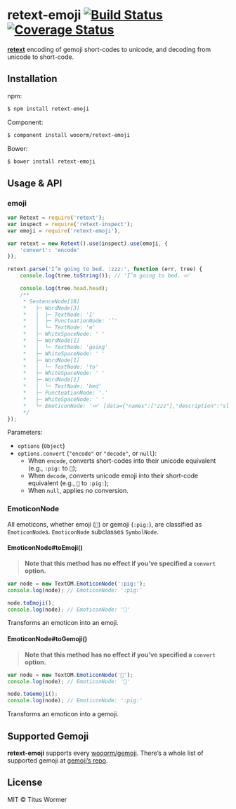 # retext-emoji [![Build Status](https://img.shields.io/travis/wooorm/retext-emoji.svg?style=flat)](https://travis-ci.org/wooorm/retext-emoji) [![Coverage Status](https://img.shields.io/coveralls/wooorm/retext-emoji.svg?style=flat)](https://coveralls.io/r/wooorm/retext-emoji?branch=master)

**[retext](https://github.com/wooorm/retext "Retext")** encoding of gemoji short-codes to unicode, and decoding from unicode to short-code.

## Installation

npm:
```sh
$ npm install retext-emoji
```

Component:
```sh
$ component install wooorm/retext-emoji
```

Bower:
```sh
$ bower install retext-emoji
```

## Usage & API

### emoji

```js
var Retext = require('retext');
var inspect = require('retext-inspect');
var emoji = require('retext-emoji'),

var retext = new Retext().use(inspect).use(emoji, {
    'convert': 'encode'
});

retext.parse('I’m going to bed. :zzz:', function (err, tree) {
    console.log(tree.toString()); // 'I’m going to bed. 💤'

    console.log(tree.head.head);
    /**
     * SentenceNode[10]
     *   ├─ WordNode[3]
     *   │  ├─ TextNode: 'I'
     *   │  ├─ PunctuationNode: '’'
     *   │  └─ TextNode: 'm'
     *   ├─ WhiteSpaceNode: ' '
     *   ├─ WordNode[1]
     *   │  └─ TextNode: 'going'
     *   ├─ WhiteSpaceNode: ' '
     *   ├─ WordNode[1]
     *   │  └─ TextNode: 'to'
     *   ├─ WhiteSpaceNode: ' '
     *   ├─ WordNode[1]
     *   │  └─ TextNode: 'bed'
     *   ├─ PunctuationNode: '.'
     *   ├─ WhiteSpaceNode: ' '
     *   └─ EmoticonNode: '💤' [data={"names":["zzz"],"description":"sleeping symbol","tags":["sleeping"]}]
     */
});
```

Parameters:

- `options` (`Object`)
- `options.convert` (`"encode"` or `"decode"`, or `null`):
  - When `encode`, converts short-codes into their unicode equivalent (e.g., `:pig:` to `🐷`);
  - When `decode`, converts unicode emoji into their short-code equivalent (e.g., `🐷` to `:pig:`);
  - When `null`, applies no conversion.

### EmoticonNode

All emoticons, whether emoji (`🐷`) or gemoji (`:pig:`), are classified as `EmoticonNode`s. `EmoticonNode` subclasses `SymbolNode`.

#### EmoticonNode#toEmoji()

> **Note that this method has no effect if you’ve specified a `convert` option.**

```js
var node = new TextOM.EmoticonNode(':pig:');
console.log(node); // EmoticonNode: ':pig:'

node.toEmoji();
console.log(node); // EmoticonNode: '🐷'
```

Transforms an emoticon into an emoji.

#### EmoticonNode#toGemoji()

> **Note that this method has no effect if you’ve specified a `convert` option.**

```js
var node = new TextOM.EmoticonNode('🐷');
console.log(node); // EmoticonNode: '🐷'

node.toGemoji();
console.log(node); // EmoticonNode: ':pig:'
```

Transforms an emoticon into a gemoji.

## Supported Gemoji

**retext-emoji** supports every  [wooorm/gemoji](https://github.com/wooorm/gemoji). There’s a whole list of supported gemoji at [gemoji’s repo](https://github.com/wooorm/gemoji/#supported-gemoji).

## License

MIT © Titus Wormer
